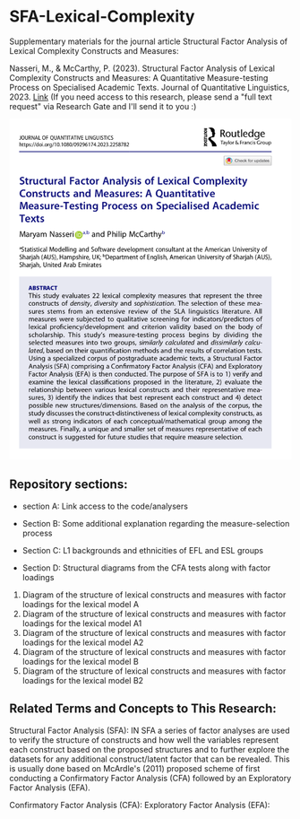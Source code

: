 # SFA-Lexical-Complexity
Supplementary materials for the journal article Structural Factor Analysis of Lexical Complexity Constructs and Measures:

Nasseri, M., & McCarthy, P. (2023). Structural Factor Analysis of Lexical Complexity Constructs and Measures: A Quantitative Measure-testing Process on Specialised Academic Texts. Journal of Quantitative Linguistics, 2023. [Link](https://www.researchgate.net/publication/375187949_Structural_Factor_Analysis_of_Lexical_Complexity_Constructs_and_Measures_A_Quantitative_Measure-Testing_Process_on_Specialised_Academic_Texts)  (If you need access to this research, please send a "full text request" via Research Gate and I'll send it to you :)

![Screenshot of the abstract of the journal article Structural Factor Analysis of Lexical Complexity Constructs and Measures.](https://github.com/Maryam-Nasseri/SFA-Lexical-Complexity/blob/main/SFA-paper-abstract.png)


## Repository sections:

- section A: Link access to the code/analysers

- Section B: Some additional explanation regarding the measure-selection process

- Section C: L1 backgrounds and ethnicities of EFL and ESL groups

- Section D: Structural diagrams from the CFA tests along with factor loadings

1. Diagram of the structure of lexical constructs and measures with factor loadings for the lexical model A
2. Diagram of the structure of lexical constructs and measures with factor loadings for the lexical model A1
3. Diagram of the structure of lexical constructs and measures with factor loadings for the lexical model A2
4. Diagram of the structure of lexical constructs and measures with factor loadings for the lexical model B
5. Diagram of the structure of lexical constructs and measures with factor loadings for the lexical model B2

## Related Terms and Concepts to This Research:

Structural Factor Analysis (SFA):
IN SFA a series of factor analyses are used to verify the structure of constructs and how well the variables represent each construct based on the proposed structures and to further explore the datasets for any additional construct/latent factor that can be revealed. This is usually done based on McArdle's (2011) proposed scheme of first conducting a Confirmatory Factor Analysis (CFA) followed by an Exploratory Factor Analysis (EFA).

Confirmatory Factor Analysis (CFA):
Exploratory Factor Analysis (EFA):

